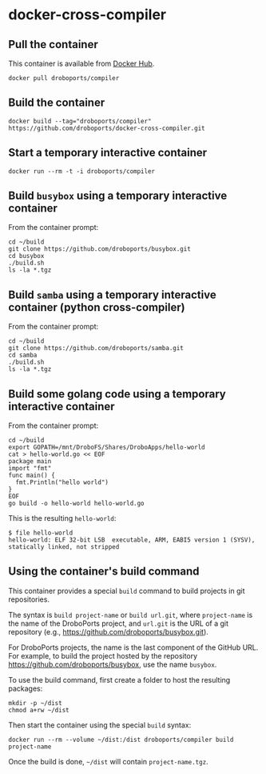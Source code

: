 # docker-cross-compiler

## Pull the container

This container is available from [Docker Hub](https://registry.hub.docker.com/u/droboports/compiler/).

```
docker pull droboports/compiler
```

## Build the container

```
docker build --tag="droboports/compiler" https://github.com/droboports/docker-cross-compiler.git
```

## Start a temporary interactive container

```
docker run --rm -t -i droboports/compiler
```

## Build `busybox` using a temporary interactive container

From the container prompt:
```
cd ~/build
git clone https://github.com/droboports/busybox.git
cd busybox
./build.sh
ls -la *.tgz
```

## Build `samba` using a temporary interactive container (python cross-compiler)

From the container prompt:
```
cd ~/build
git clone https://github.com/droboports/samba.git
cd samba
./build.sh
ls -la *.tgz
```

## Build some golang code using a temporary interactive container

From the container prompt:
```
cd ~/build
export GOPATH=/mnt/DroboFS/Shares/DroboApps/hello-world
cat > hello-world.go << EOF
package main
import "fmt"
func main() {
  fmt.Println("hello world")
}
EOF
go build -o hello-world hello-world.go
```

This is the resulting `hello-world`:
```
$ file hello-world
hello-world: ELF 32-bit LSB  executable, ARM, EABI5 version 1 (SYSV), statically linked, not stripped
```

## Using the container's build command

This container provides a special `build` command to build projects in git repositories.

The syntax is `build project-name` or `build url.git`, where `project-name` is the name of the DroboPorts project, and `url.git` is the URL of a git repository (e.g., https://github.com/droboports/busybox.git).

For DroboPorts projects, the name is the last component of the GitHub URL. For example, to build the project hosted by the repository https://github.com/droboports/busybox, use the name `busybox`.

To use the build command, first create a folder to host the resulting packages:
```
mkdir -p ~/dist
chmod a+rw ~/dist
```

Then start the container using the special `build` syntax:
```
docker run --rm --volume ~/dist:/dist droboports/compiler build project-name
```

Once the build is done, `~/dist` will contain `project-name.tgz`.
